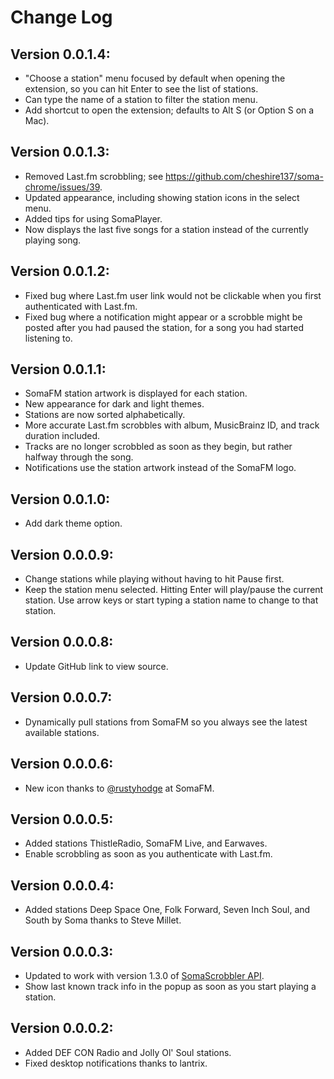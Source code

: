 # Change Log

## Version 0.0.1.4:

- "Choose a station" menu focused by default when opening the extension, so you can hit Enter to see the list of stations.
- Can type the name of a station to filter the station menu.
- Add shortcut to open the extension; defaults to Alt S (or Option S on a Mac).

## Version 0.0.1.3:

- Removed Last.fm scrobbling; see https://github.com/cheshire137/soma-chrome/issues/39.
- Updated appearance, including showing station icons in the select menu.
- Added tips for using SomaPlayer.
- Now displays the last five songs for a station instead of the currently playing song.

## Version 0.0.1.2:

- Fixed bug where Last.fm user link would not be clickable when you first authenticated with Last.fm.
- Fixed bug where a notification might appear or a scrobble might be posted after you had paused the station, for a song you had started listening to.

## Version 0.0.1.1:

- SomaFM station artwork is displayed for each station.
- New appearance for dark and light themes.
- Stations are now sorted alphabetically.
- More accurate Last.fm scrobbles with album, MusicBrainz ID, and track duration included.
- Tracks are no longer scrobbled as soon as they begin, but rather halfway through the song.
- Notifications use the station artwork instead of the SomaFM logo.

## Version 0.0.1.0:

- Add dark theme option.

## Version 0.0.0.9:

- Change stations while playing without having to hit Pause first.
- Keep the station menu selected. Hitting Enter will play/pause the current station. Use arrow keys or start typing a station name to change to that station.

## Version 0.0.0.8:

- Update GitHub link to view source.

## Version 0.0.0.7:

- Dynamically pull stations from SomaFM so you always see the latest available stations.

## Version 0.0.0.6:

- New icon thanks to [@rustyhodge](https://github.com/rustyhodge) at SomaFM.

## Version 0.0.0.5:

- Added stations ThistleRadio, SomaFM Live, and Earwaves.
- Enable scrobbling as soon as you authenticate with Last.fm.

## Version 0.0.0.4:

- Added stations Deep Space One, Folk Forward, Seven Inch Soul, and South by Soma thanks to Steve Millet.

## Version 0.0.0.3:

- Updated to work with version 1.3.0 of [SomaScrobbler API](http://api.somascrobbler.com/).
- Show last known track info in the popup as soon as you start playing a station.

## Version 0.0.0.2:

- Added DEF CON Radio and Jolly Ol' Soul stations.
- Fixed desktop notifications thanks to lantrix.
